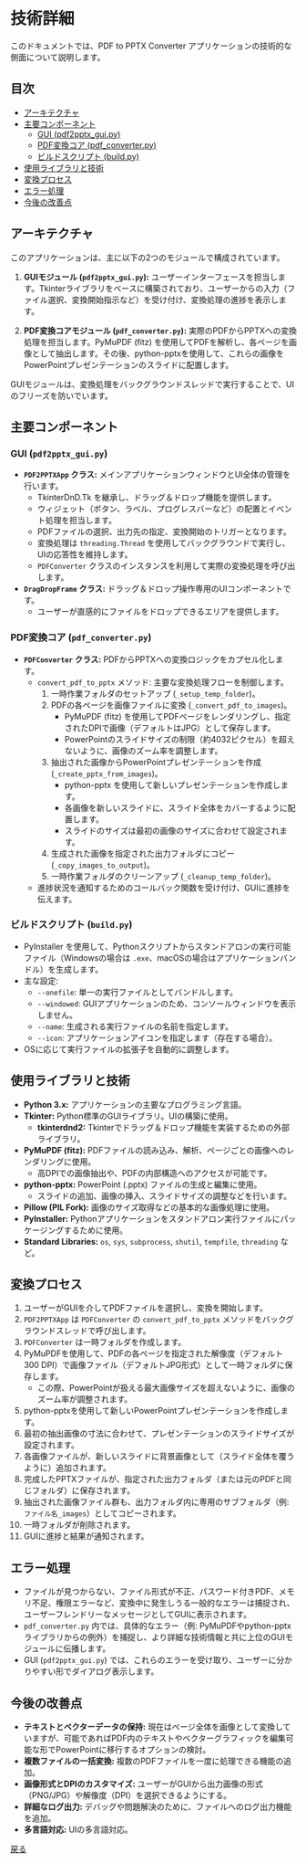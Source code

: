 # 技術詳細

このドキュメントでは、PDF to PPTX Converter アプリケーションの技術的な側面について説明します。

## 目次

- [アーキテクチャ](#アーキテクチャ)
- [主要コンポーネント](#主要コンポーネント)
  - [GUI (pdf2pptx_gui.py)](#gui-pdf2pptx_guipy)
  - [PDF変換コア (pdf_converter.py)](#pdf変換コア-pdf_converterpy)
  - [ビルドスクリプト (build.py)](#ビルドスクリプト-buildpy)
- [使用ライブラリと技術](#使用ライブラリと技術)
- [変換プロセス](#変換プロセス)
- [エラー処理](#エラー処理)
- [今後の改善点](#今後の改善点)

## アーキテクチャ

このアプリケーションは、主に以下の2つのモジュールで構成されています。

1.  **GUIモジュール (`pdf2pptx_gui.py`):**
    ユーザーインターフェースを担当します。Tkinterライブラリをベースに構築されており、ユーザーからの入力（ファイル選択、変換開始指示など）を受け付け、変換処理の進捗を表示します。

2.  **PDF変換コアモジュール (`pdf_converter.py`):**
    実際のPDFからPPTXへの変換処理を担当します。PyMuPDF (fitz) を使用してPDFを解析し、各ページを画像として抽出します。その後、python-pptxを使用して、これらの画像をPowerPointプレゼンテーションのスライドに配置します。

GUIモジュールは、変換処理をバックグラウンドスレッドで実行することで、UIのフリーズを防いでいます。

## 主要コンポーネント

### GUI (`pdf2pptx_gui.py`)

-   **`PDF2PPTXApp` クラス:** メインアプリケーションウィンドウとUI全体の管理を行います。
    -   TkinterDnD.Tk を継承し、ドラッグ＆ドロップ機能を提供します。
    -   ウィジェット（ボタン、ラベル、プログレスバーなど）の配置とイベント処理を担当します。
    -   PDFファイルの選択、出力先の指定、変換開始のトリガーとなります。
    -   変換処理は `threading.Thread` を使用してバックグラウンドで実行し、UIの応答性を維持します。
    -   `PDFConverter` クラスのインスタンスを利用して実際の変換処理を呼び出します。
-   **`DragDropFrame` クラス:** ドラッグ＆ドロップ操作専用のUIコンポーネントです。
    -   ユーザーが直感的にファイルをドロップできるエリアを提供します。

### PDF変換コア (`pdf_converter.py`)

-   **`PDFConverter` クラス:** PDFからPPTXへの変換ロジックをカプセル化します。
    -   `convert_pdf_to_pptx` メソッド: 主要な変換処理フローを制御します。
        1.  一時作業フォルダのセットアップ (`_setup_temp_folder`)。
        2.  PDFの各ページを画像ファイルに変換 (`_convert_pdf_to_images`)。
            -   PyMuPDF (fitz) を使用してPDFページをレンダリングし、指定されたDPIで画像（デフォルトはJPG）として保存します。
            -   PowerPointのスライドサイズの制限（約4032ピクセル）を超えないように、画像のズーム率を調整します。
        3.  抽出された画像からPowerPointプレゼンテーションを作成 (`_create_pptx_from_images`)。
            -   python-pptx を使用して新しいプレゼンテーションを作成します。
            -   各画像を新しいスライドに、スライド全体をカバーするように配置します。
            -   スライドのサイズは最初の画像のサイズに合わせて設定されます。
        4.  生成された画像を指定された出力フォルダにコピー (`_copy_images_to_output`)。
        5.  一時作業フォルダのクリーンアップ (`_cleanup_temp_folder`)。
    -   進捗状況を通知するためのコールバック関数を受け付け、GUIに進捗を伝えます。

### ビルドスクリプト (`build.py`)

-   PyInstaller を使用して、Pythonスクリプトからスタンドアロンの実行可能ファイル（Windowsの場合は `.exe`、macOSの場合はアプ​​リケーションバンドル）を生成します。
-   主な設定:
    -   `--onefile`: 単一の実行ファイルとしてバンドルします。
    -   `--windowed`: GUIアプリケーションのため、コンソールウィンドウを表示しません。
    -   `--name`: 生成される実行ファイルの名前を指定します。
    -   `--icon`: アプリケーションアイコンを指定します（存在する場合）。
-   OSに応じて実行ファイルの拡張子を自動的に調整します。

## 使用ライブラリと技術

-   **Python 3.x:** アプリケーションの主要なプログラミング言語。
-   **Tkinter:** Python標準のGUIライブラリ。UIの構築に使用。
    -   **tkinterdnd2:** Tkinterでドラッグ＆ドロップ機能を実装するための外部ライブラリ。
-   **PyMuPDF (fitz):** PDFファイルの読み込み、解析、ページごとの画像へのレンダリングに使用。
    -   高DPIでの画像抽出や、PDFの内部構造へのアクセスが可能です。
-   **python-pptx:** PowerPoint (.pptx) ファイルの生成と編集に使用。
    -   スライドの追加、画像の挿入、スライドサイズの調整などを行います。
-   **Pillow (PIL Fork):** 画像のサイズ取得などの基本的な画像処理に使用。
-   **PyInstaller:** Pythonアプリケーションをスタンドアロン実行ファイルにパッケージングするために使用。
-   **Standard Libraries:** `os`, `sys`, `subprocess`, `shutil`, `tempfile`, `threading` など。

## 変換プロセス

1.  ユーザーがGUIを介してPDFファイルを選択し、変換を開始します。
2.  `PDF2PPTXApp` は `PDFConverter` の `convert_pdf_to_pptx` メソッドをバックグラウンドスレッドで呼び出します。
3.  `PDFConverter` は一時フォルダを作成します。
4.  PyMuPDFを使用して、PDFの各ページを指定された解像度（デフォルト300 DPI）で画像ファイル（デフォルトJPG形式）として一時フォルダに保存します。
    -   この際、PowerPointが扱える最大画像サイズを超えないように、画像のズーム率が調整されます。
5.  python-pptxを使用して新しいPowerPointプレゼンテーションを作成します。
6.  最初の抽出画像の寸法に合わせて、プレゼンテーションのスライドサイズが設定されます。
7.  各画像ファイルが、新しいスライドに背景画像として（スライド全体を覆うように）追加されます。
8.  完成したPPTXファイルが、指定された出力フォルダ（または元のPDFと同じフォルダ）に保存されます。
9.  抽出された画像ファイル群も、出力フォルダ内に専用のサブフォルダ（例: `ファイル名_images`）としてコピーされます。
10. 一時フォルダが削除されます。
11. GUIに進捗と結果が通知されます。

## エラー処理

-   ファイルが見つからない、ファイル形式が不正、パスワード付きPDF、メモリ不足、権限エラーなど、変換中に発生しうる一般的なエラーは捕捉され、ユーザーフレンドリーなメッセージとしてGUIに表示されます。
-   `pdf_converter.py` 内では、具体的なエラー（例: PyMuPDFやpython-pptxライブラリからの例外）を捕捉し、より詳細な技術情報と共に上位のGUIモジュールに伝播します。
-   GUI (`pdf2pptx_gui.py`) では、これらのエラーを受け取り、ユーザーに分かりやすい形でダイアログ表示します。

## 今後の改善点

-   **テキストとベクターデータの保持:** 現在はページ全体を画像として変換していますが、可能であればPDF内のテキストやベクターグラフィックを編集可能な形でPowerPointに移行するオプションの検討。
-   **複数ファイルの一括変換:** 複数のPDFファイルを一度に処理できる機能の追加。
-   **画像形式とDPIのカスタマイズ:** ユーザーがGUIから出力画像の形式（PNG/JPG）や解像度（DPI）を選択できるようにする。
-   **詳細なログ出力:** デバッグや問題解決のために、ファイルへのログ出力機能を追加。
-   **多言語対応:** UIの多言語対応。

[戻る](../README.md)
